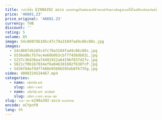 ```yaml
---
title: วาล์วที่นั่ง E290A392 asco แบบทำมุมใหม่ของแท้ตัวทองสำริดแรงดันสูงแบบใช้ในสต็อกค้อนกันน้ำ
price: '46601.23'
price_original: '46601.23'
currency: THB
discount: ''
rating: 5
volume: 85
image: S4c8607db105c47c79a3104fad4c86c88s.jpg
images:
  - S4c8607db105c47c79a3104fad4c86c88s.jpg
  - S536a86cfb7ec4e60b0b3cbf7f458db82L.jpg
  - S237c36436ea74491922a6419bf837d2fv.jpg
  - S821cf0b167034ef6a046381602f638fcP.jpg
  - Sd36f84ef9df7460e9560b595eb8f6735g.jpg
video: 4000224524467.mp4
categories:
  - name: เฟอร์นิเจอร์
    slug: เฟอร-เจอร
  - name: เฟอร์นิเจอร์ พาณิชย์
    slug: เฟอร-เจอร-พาณ-ชย
slug: วาล-วท-e290a392-asco-แบบทำม
encode: oCYpnf0
lang: th
---
```

  